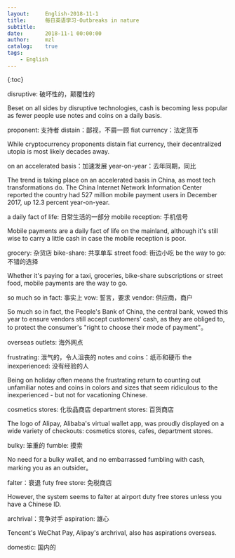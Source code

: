 ```yaml
---
layout:     English-2018-11-1
title:      每日英语学习-Outbreaks in nature
subtitle:   
date:       2018-11-1 00:00:00
author:     mzl
catalog:    true
tags:
    - English
---
```


{:toc}

disruptive: 破坏性的，颠覆性的

Beset on all sides by disruptive technologies, cash is becoming less popular as fewer people use notes and coins on a daily basis.

proponent: 支持者
distain：鄙视，不屑一顾
fiat currency：法定货币

While cryptocurrency proponents distain fiat currency, their decentralized utopia is most likely decades away. 

on an accelerated basis：加速发展
year-on-year：去年同期，同比

The trend is taking place on an accelerated basis in China, as most tech transformations do. The China Internet Network Information Center reported the country had 527 million mobile payment users in December 2017, up 12.3 percent year-on-year.

a daily fact of life: 日常生活的一部分
mobile reception: 手机信号

Mobile payments are a daily fact of life on the mainland, although it's still wise to carry a little cash in case the mobile reception is poor.

grocery: 杂货店
bike-share: 共享单车
street food: 街边小吃
be the way to go: 不错的选择

Whether it's paying for a taxi, groceries, bike-share subscriptions or street food, mobile payments are the way to go.

so much so in fact: 事实上
vow: 誓言，要求
vendor: 供应商，商户

So much so in fact, the People's Bank of China, the central bank, vowed this year to ensure vendors still accept customers' cash, as they are obliged to, to protect the consumer's "right to choose their mode of payment"。

overseas outlets: 海外网点

frustrating: 泄气的，令人沮丧的
notes and coins：纸币和硬币
the inexperienced: 没有经验的人

Being on holiday often means the frustrating return to counting out unfamiliar notes and coins in colors and sizes that seem ridiculous to the inexperienced - but not for vacationing Chinese.

cosmetics stores: 化妆品商店
department stores: 百货商店

The logo of Alipay, Alibaba's virtual wallet app, was proudly displayed on a wide variety of checkouts: cosmetics stores, cafes, department stores. 

bulky: 笨重的
fumble: 摸索

No need for a bulky wallet, and no embarrassed fumbling with cash, marking you as an outsider。

falter：衰退
futy free store: 免税商店

However, the system seems to falter at airport duty free stores unless you have a Chinese ID.

archrival：竞争对手
aspiration: 雄心

Tencent's WeChat Pay, Alipay's archrival, also has aspirations overseas.

domestic: 国内的

